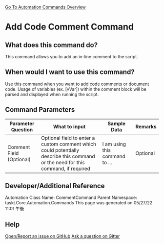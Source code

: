 <!--TITLE: Add Code Comment Command -->
<!-- SUBTITLE: a command in the Misc Commands group. -->
[Go To Automation Commands Overview](/automation-commands.md)


# Add Code Comment Command


## What does this command do?
This command allows you to add an in-line comment to the script.


## When would I want to use this command?
Use this command when you want to add code comments or document code.  Usage of variables (ex. [vVar]) within the comment block will be parsed and displayed when running the script.


## Command Parameters
| Parameter Question   	| What to input  	|  Sample Data 	| Remarks  	|
| ---                    | ---               | ---           | ---       |
|Comment Field (Optional)|Optional field to enter a custom comment which could potentially describe this command or the need for this command, if required|I am using this command to ...|Optional|




## Developer/Additional Reference
Automation Class Name: CommentCommand
Parent Namespace: taskt.Core.Automation.Commands
This page was generated on 05/27/22 11:01 午後


## Help
[Open/Report an issue on GitHub](https://github.com/saucepleez/taskt/issues/new)
[Ask a question on Gitter](https://gitter.im/taskt-rpa/Lobby)
